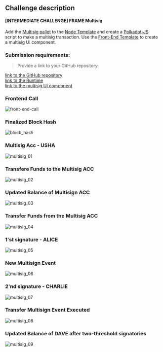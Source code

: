 ## Challenge description
#### [INTERMEDIATE CHALLENGE] FRAME Multisig
Add the <a href="https://substrate.dev/rustdocs/v2.0.0-rc6/pallet_multisig/index.html">Multisig pallet</a> to the <a href="https://github.com/substrate-developer-hub/substrate-node-template">Node Template</a> and create a <a href="https://polkadot.js.org/api/start/">Polkadot-JS</a> script to make a multisig transaction. Use the <a href="https://github.com/substrate-developer-hub/substrate-front-end-template">Front-End Template</a> to create a multisig UI component.
### Submission requirements:
> Provide a link to your GitHub repository.<br/>

 [link to the GitHub repository](https://github.com/s5k0651/hello-world-by-polkadot/tree/master/FRAME-Multisig)</br>
 [link to the Runtime](https://github.com/s5k0651/hello-world-by-polkadot/tree/master/FRAME-Multisig/substrate-node-template/runtime)</br>
 [link to the multisig UI component](https://github.com/s5k0651/hello-world-by-polkadot/blob/master/FRAME-Multisig/substrate-front-end-template/src/MultisigComponent.js)</br>
 
### Frontend Call
![front-end-call](front-end-call.png)
### Finalized Block Hash
![block_hash](block_hash.png)
### Multisig Acc - USHA
![multisig_01](multisig_01.png)
### Transfere Funds to the Multisig ACC
![multisig_02](multisig_02.png)
### Updated Balance of Multisign ACC
![multisig_03](multisig_03.png)
### Transfer Funds from the Multisig ACC
![multisig_04](multisig_04.png)
### 1'st signature - ALICE
![multisig_05](multisig_05.png)
### New Multisign Event 
![multisig_06](multisig_06.png)
### 2'nd signature - CHARLIE
![multisig_07](multisig_07.png)
### Transfer Multisign Event Executed
![multisig_08](multisig_08.png)
### Updated Balance of DAVE after two-threshold signatories
![multisig_09](multisig_09.png)
